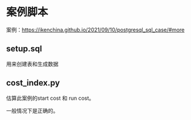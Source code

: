 # 案例脚本

案例：https://ikenchina.github.io/2021/09/10/postgresql_sql_case/#more

## setup.sql

用来创建表和生成数据


## cost_index.py

估算此案例的start cost 和 run cost。

一般情况下是正确的。

